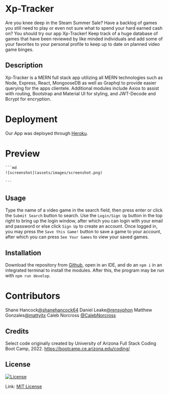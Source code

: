 # Xp-Tracker

Are you knee deep in the Steam Summer Sale? Have a backlog of games you still need to play or even not sure what to spend your hard earned cash on?
You should try our app Xp-Tracker! Keep track of a huge database of games that have been reviewed by like minded individuals and add some of your favorites to your personal profile to keep up to date on planned video game binges.

## Description

Xp-Tracker is a MERN full stack app utilizing all MERN technologies such as Node, Express, React, MongooseDB as well as Graphql to provide easier querying for the apps clientele. Additional modules include Axios to assist with routing, Bootstrap and Material UI for styling, and JWT-Decode and Bcrypt for encryption.

# Deployment

Our App was deployed through [Heroku](https://afternoon-sands-31650.herokuapp.com/).

# Preview

    ```md
    ![screenshot](assets/images/screenshot.png)

    ```

## Usage

Type the name of a video game in the search field, then press enter or click the `Submit Search` button to search. Use the `Login/Sign Up` button in the top right to bring up the login window, after which you can login with your email and password or else click `Sign Up` to create an account. Once logged in, you may press the `Save this Game!` button to save a game to your account, after which you can press `See Your Games` to view your saved games.

## Installation

Download the repository from [Github](https://github.com/rensyphon/XP-Tracker), open in an IDE, and do an `npm i` in an integrated terminal to install the modules. After this, the program may be run with `npm run develop`.

# Contributors

Shane Hancock<a href= "https://github.com/shanehancock64">@shanehancock64</a>
Daniel Leake<a href= "https://github.com/rensyphon">@rensyphon</a>
Matthew Gonzales<a href= "https://github.com/mattyjtx">@mattyjtx</a>
Caleb Norcross <a href= "https://github.com/CalebNorcross">@CalebNorcross</a>

## Credits

Select code originally created by University of Arizona Full Stack Coding Boot Camp, 2022. https://bootcamp.ce.arizona.edu/coding/

## License

[![License](https://img.shields.io/badge/license-MIT-green)](./LICENSE)

Link: [MIT License](https://opensource.org/licenses/MIT)